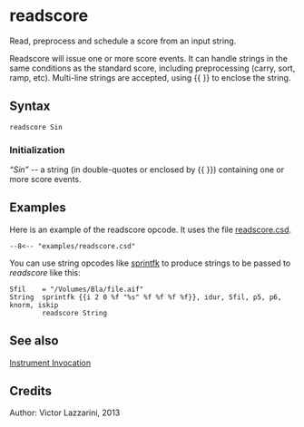 <!--
id:readscore
category:Instrument Control:Invocation
-->
# readscore
Read, preprocess and schedule a score from an input string.

Readscore will issue one or more score events. It can handle strings in the same conditions as the standard score, including preprocessing (carry, sort, ramp, etc). Multi-line strings are accepted, using {{  }} to enclose the string.

## Syntax
``` csound-orc
readscore Sin
```

### Initialization

_&#8220;Sin&#8221;_ --  a string (in double-quotes or enclosed by {{ }}) containing one or more score events.

## Examples

Here is an example of the readscore opcode. It uses the file [readscore.csd](../../examples/readscore.csd).

``` csound-csd title="Example of the readscore opcode." linenums="1"
--8<-- "examples/readscore.csd"
```

You can use string opcodes like [sprintfk](../../opcodes/sprintfk) to produce strings to be passed to _readscore_ like this:

``` csound-orc
Sfil    = "/Volumes/Bla/file.aif"
String  sprintfk {{i 2 0 %f "%s" %f %f %f %f}}, idur, Sfil, p5, p6, knorm, iskip
        readscore String
```

## See also

[Instrument Invocation](../../control/invocat)

## Credits

Author: Victor Lazzarini, 2013
